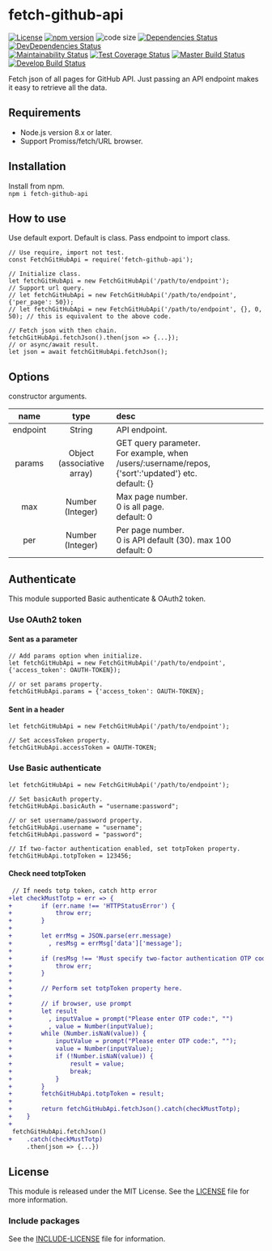 # fetch-github-api
[![License][license-badge]][LICENSE]
[![npm version][npm-version-badge]][npm-version]
![code size][code-size-badge]
[![Dependencies Status][david-dm-badge]][david-dm]
[![DevDependencies Status][david-dm-dev-badge]][david-dm-dev]  
[![Maintainability Status][codeclimate-maintainability-badge]][codeclimate]
[![Test Coverage Status][codeclimate-coverage-badge]][codeclimate-coverage]
[![Master Build Status][travis-ci-master-badge]][travis-ci]
[![Develop Build Status][travis-ci-develop-badge]][travis-ci]

[npm-version]: https://www.npmjs.com/package/fetch-github-api
[david-dm]: https://david-dm.org/kPherox/fetch-github-api
[david-dm-dev]: https://david-dm.org/kPherox/fetch-github-api?type=dev
[travis-ci]: https://travis-ci.org/kPherox/fetch-github-api
[codeclimate]: https://codeclimate.com/github/kPherox/fetch-github-api
[codeclimate-coverage]: https://codeclimate.com/github/kPherox/fetch-github-api/code

[license-badge]: https://img.shields.io/npm/l/fetch-github-api.svg?style=flat-square
[npm-version-badge]: https://img.shields.io/npm/v/fetch-github-api.svg?style=flat-square
[code-size-badge]: https://img.shields.io/github/languages/code-size/kPherox/fetch-github-api.svg?style=flat-square
[david-dm-badge]: https://img.shields.io/david/kPherox/fetch-github-api.svg?style=flat-square
[david-dm-dev-badge]: https://img.shields.io/david/dev/kPherox/fetch-github-api.svg?style=flat-square

[codeclimate-maintainability-badge]: https://img.shields.io/codeclimate/maintainability-percentage/kPherox/fetch-github-api.svg?style=flat-square
[codeclimate-coverage-badge]: https://img.shields.io/codeclimate/coverage/kPherox/fetch-github-api.svg?style=flat-square
[travis-ci-master-badge]: https://img.shields.io/travis/kPherox/fetch-github-api/master.svg?style=flat-square
[travis-ci-develop-badge]: https://img.shields.io/travis/kPherox/fetch-github-api/develop.svg?style=flat-square&label=develop%20build

Fetch json of all pages for GitHub API.
Just passing an API endpoint makes it easy to retrieve all the data.

## Requirements
- Node.js version 8.x or later.
- Support Promiss/fetch/URL browser.

## Installation
Install from npm.  
` npm i fetch-github-api `

## How to use
Use default export. Default is class. Pass endpoint to import class.
```node
// Use require, import not test.
const FetchGitHubApi = require('fetch-github-api');

// Initialize class.
let fetchGitHubApi = new FetchGitHubApi('/path/to/endpoint');
// Support url query.
// let fetchGitHubApi = new FetchGitHubApi('/path/to/endpoint', {'per_page': 50});
// let fetchGitHubApi = new FetchGitHubApi('/path/to/endpoint', {}, 0, 50); // this is equivalent to the above code.

// Fetch json with then chain.
fetchGitHubApi.fetchJson().then(json => {...});
// or async/await result.
let json = await fetchGitHubApi.fetchJson();
```

## Options
constructor arguments.

| name | type | desc |
|:----:|:----:|:-----|
|endpoint|String|API endpoint.|
|params|Object<br/>(associative array)|GET query parameter.<br/>For example, when /users/:username/repos, {'sort':'updated'} etc.<br/>default: {}|
|max|Number<br/>(Integer)|Max page number.<br/>0 is all page.<br/>default: 0|
|per|Number<br/>(Integer)|Per page number.<br/>0 is API default (30). max 100<br/>default: 0|

## Authenticate
This module supported Basic authenticate & OAuth2 token.

### Use OAuth2 token
#### Sent as a parameter
```node
// Add params option when initialize.
let fetchGitHubApi = new FetchGitHubApi('/path/to/endpoint', {'access_token': OAUTH-TOKEN});

// or set params property.
fetchGitHubApi.params = {'access_token': OAUTH-TOKEN};
```

#### Sent in a header
```node
let fetchGitHubApi = new FetchGitHubApi('/path/to/endpoint');

// Set accessToken property.
fetchGitHubApi.accessToken = OAUTH-TOKEN;
```

### Use Basic authenticate
```node
let fetchGitHubApi = new FetchGitHubApi('/path/to/endpoint');

// Set basicAuth property.
fetchGitHubApi.basicAuth = "username:password";

// or set username/password property.
fetchGitHubApi.username = "username";
fetchGitHubApi.password = "password";

// If two-factor authentication enabled, set totpToken property.
fetchGitHubApi.totpToken = 123456;
```

#### Check need totpToken
```diff
 // If needs totp token, catch http error
+let checkMustTotp = err => {
+        if (err.name !== 'HTTPStatusError') {
+            throw err;
+        }
+
+        let errMsg = JSON.parse(err.message)
+          , resMsg = errMsg['data']['message'];
+
+        if (resMsg !== 'Must specify two-factor authentication OTP code.') {
+            throw err;
+        }
+
+        // Perform set totpToken property here.
+
+        // if browser, use prompt
+        let result
+          , inputValue = prompt("Please enter OTP code:", "")
+          , value = Number(inputValue);
+        while (Number.isNaN(value)) {
+            inputValue = prompt("Please enter OTP code:", "");
+            value = Number(inputValue);
+            if (!Number.isNaN(value)) {
+                result = value;
+                break;
+            }
+        }
+        fetchGitHubApi.totpToken = result;
+
+        return fetchGitHubApi.fetchJson().catch(checkMustTotp);
+    }
+
 fetchGitHubApi.fetchJson()
+    .catch(checkMustTotp)
     .then(json => {...})
```

## License
This module is released under the MIT License.
See the [LICENSE] file for more information.

### Include packages
See the [INCLUDE-LICENSE] file for information.

[LICENSE]: LICENSE
[INCLUDE-LICENSE]: INCLUDE-LICENSE

